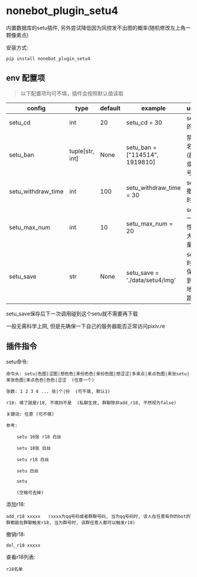 # nonebot_plugin_setu4

内置数据库的setu插件, 另外尝试降低因为风控发不出图的概率(随机修改左上角一颗像素点)

安装方式:

    pip install nonebot_plugin_setu4

## env 配置项

>以下配置项均可不填，插件会按照默认值读取

|config             |type            |default|example                        |usage                 |
|-------------------|----------------|-------|-------------------------------|----------------------|
|setu_cd            |int             |20     |setu_cd = 30                   |setu的cd              |
|setu_ban           |tuple[str, int] |None   |setu_ban = ["114514", 1919810] |禁用名单(群号或QQ号)    |
|setu_withdraw_time |int             |100    |setu_withdraw_time = 30        |setu撤回时间           |
|setu_max_num       |int             |10     |setu_max_num = 20              |setu一次性最大数量     |
|setu_save          |str             |None   |setu_save = './data/setu4/img' |setu时候保存到本地的路径|

setu_save保存后下一次调用碰到这个setu就不需要再下载

一般无需科学上网, 但是先确保一下自己的服务器能否正常访问pixiv.re

## 插件指令

setu命令:

    命令头: setu|色图|涩图|想色色|来份色色|来份色图|想涩涩|多来点|来点色图|来张setu|来张色图|来点色色|色色|涩涩  (任意一个)
    
    张数: 1 2 3 4 ... 张|个|份  (可不填, 默认1)
    
    r18: 填了就是r18, 不填则不是  (私聊生效, 群聊除非add_r18, 不然视为false)
    
    关键词: 任意 (可不填)
    
    参考:   
    
        setu 10张 r18 白丝
        
        setu 10张 白丝
        
        setu r18 白丝
        
        setu 白丝
        
        setu
        
        (空格可去掉)

添加r18:

    add_r18 xxxxx   (xxxx为qq号码或者群聊号码, 当为qq号码时, 该人在任意有你的bot的群都能在群聊触发r18, 当为群号时, 该群任意人都可以触发r18)

撤销r18:

    del_r18 xxxxx

查看r18列表:

    r18名单
